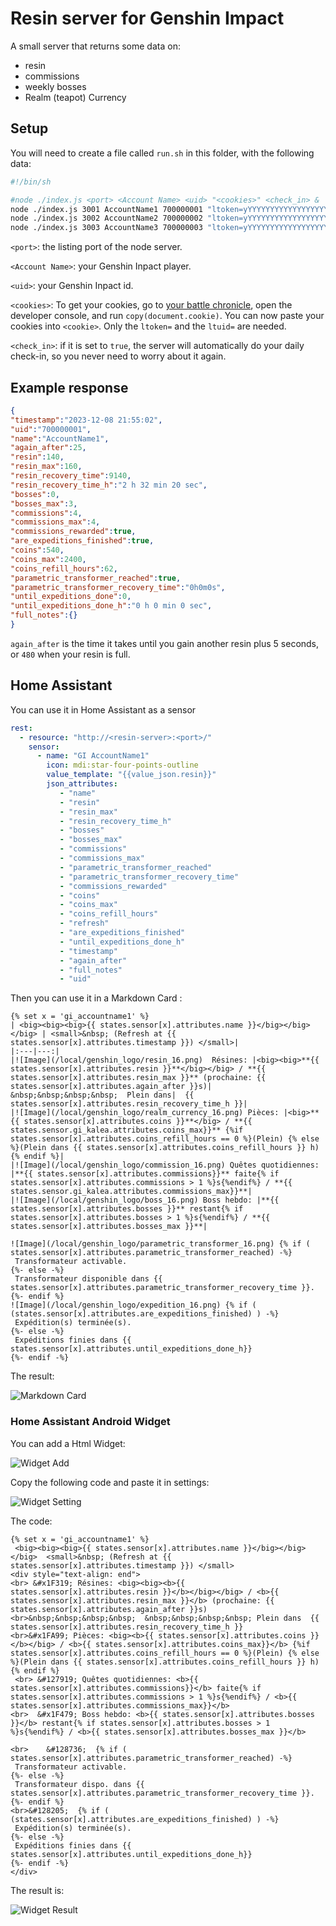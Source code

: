 # Resin server for Genshin Impact

A small server that returns some data on:
- resin
- commissions
- weekly bosses
- Realm (teapot) Currency

## Setup

You will need to create a file called `run.sh` in this folder, with the following data:
```bash
#!/bin/sh

#node ./index.js <port> <Account Name> <uid> "<cookies>" <check_in> & 
node ./index.js 3001 AccountName1 700000001 "ltoken=yYYYYYYYYYYYYYYYYYYYYYYYYYYYYYYYYYYYYYYY; ltuid=xxxxxxxxx;" false &
node ./index.js 3002 AccountName2 700000002 "ltoken=yYYYYYYYYYYYYYYYYYYYYYYYYYYYYYYYYYYYYYYY; ltuid=xxxxxxxxx;" false &
node ./index.js 3003 AccountName3 700000003 "ltoken=yYYYYYYYYYYYYYYYYYYYYYYYYYYYYYYYYYYYYYYY; ltuid=xxxxxxxxx;" false &

```

`<port>`: the listing port of the node server.

`<Account Name>`: your Genshin Inpact player.

`<uid>`: your Genshin Inpact id.

`<cookies>`: To get your cookies, go to [your battle chronicle][bc], open the developer console, and run `copy(document.cookie)`. You can now paste your cookies into `<cookie>`. Only the `ltoken=` and the `ltuid=` are needed.

`<check_in>`: if it is set to `true`, the server will automatically do your daily check-in, so you never need to worry about it again.

## Example response
```json
{
"timestamp":"2023-12-08 21:55:02",
"uid":"700000001",
"name":"AccountName1",
"again_after":25,
"resin":140,
"resin_max":160,
"resin_recovery_time":9140,
"resin_recovery_time_h":"2 h 32 min 20 sec",
"bosses":0,
"bosses_max":3,
"commissions":4,
"commissions_max":4,
"commissions_rewarded":true,
"are_expeditions_finished":true,
"coins":540,
"coins_max":2400,
"coins_refill_hours":62,
"parametric_transformer_reached":true,
"parametric_transformer_recovery_time":"0h0m0s",
"until_expeditions_done":0,
"until_expeditions_done_h":"0 h 0 min 0 sec",
"full_notes":{}
}
```

`again_after` is the time it takes until you gain another resin plus 5 seconds, or `480` when your resin is full.


## Home Assistant
You can use it in Home Assistant as a sensor
```yaml
rest:
  - resource: "http://<resin-server>:<port>/"
    sensor:
      - name: "GI AccountName1"
        icon: mdi:star-four-points-outline
        value_template: "{{value_json.resin}}" 
        json_attributes:
           - "name"
           - "resin"
           - "resin_max"
           - "resin_recovery_time_h"
           - "bosses"
           - "bosses_max"
           - "commissions"
           - "commissions_max"
           - "parametric_transformer_reached"
           - "parametric_transformer_recovery_time"
           - "commissions_rewarded"
           - "coins"
           - "coins_max"
           - "coins_refill_hours"
           - "refresh"
           - "are_expeditions_finished"
           - "until_expeditions_done_h"
           - "timestamp"
           - "again_after"
           - "full_notes"
           - "uid"
```

Then you can use it in a Markdown Card :
```
{% set x = 'gi_accountname1' %}
| <big><big><big>{{ states.sensor[x].attributes.name }}</big></big></big> | <small>&nbsp; (Refresh at {{ states.sensor[x].attributes.timestamp }}) </small>|
|:---|---:|
|![Image](/local/genshin_logo/resin_16.png)  Résines: |<big><big>**{{ states.sensor[x].attributes.resin }}**</big></big> / **{{ states.sensor[x].attributes.resin_max }}** (prochaine: {{ states.sensor[x].attributes.again_after }}s)|
&nbsp;&nbsp;&nbsp;&nbsp;  Plein dans|  {{ states.sensor[x].attributes.resin_recovery_time_h }}|
|![Image](/local/genshin_logo/realm_currency_16.png) Pièces: |<big>**{{ states.sensor[x].attributes.coins }}**</big> / **{{ states.sensor.gi_kalea.attributes.coins_max}}** {%if states.sensor[x].attributes.coins_refill_hours == 0 %}(Plein) {% else %}(Plein dans {{ states.sensor[x].attributes.coins_refill_hours }} h) {% endif %}|
|![Image](/local/genshin_logo/commission_16.png) Quêtes quotidiennes: |**{{ states.sensor[x].attributes.commissions}}** faite{% if states.sensor[x].attributes.commissions > 1 %}s{%endif%} / **{{ states.sensor.gi_kalea.attributes.commissions_max}}**|
|![Image](/local/genshin_logo/boss_16.png) Boss hebdo: |**{{ states.sensor[x].attributes.bosses }}** restant{% if states.sensor[x].attributes.bosses > 1 %}s{%endif%} / **{{ states.sensor[x].attributes.bosses_max }}**|

![Image](/local/genshin_logo/parametric_transformer_16.png) {% if ( states.sensor[x].attributes.parametric_transformer_reached) -%}
 Transformateur activable.
{%- else -%}
 Transformateur disponible dans {{ states.sensor[x].attributes.parametric_transformer_recovery_time }}.
{%- endif %}
![Image](/local/genshin_logo/expedition_16.png) {% if ( (states.sensor[x].attributes.are_expeditions_finished) ) -%}
 Expédition(s) terminée(s).
{%- else -%}
 Expéditions finies dans {{ states.sensor[x].attributes.until_expeditions_done_h}} 
{%- endif -%}
```

The result:

![Markdown Card](genshin_logo/MarkdownCard.png "the Markdown Card")


### Home Assistant Android Widget

You can add a Html Widget:

![Widget Add](genshin_logo/widget_add.jpg)

Copy the following code and paste it in settings:

![Widget Setting](genshin_logo/widget_setting.jpg)

The code:

```
{% set x = 'gi_accountname1' %}
 <big><big><big>{{ states.sensor[x].attributes.name }}</big></big></big>  <small>&nbsp; (Refresh at {{ states.sensor[x].attributes.timestamp }}) </small>
<div style="text-align: end">
<br> &#x1F319; Résines: <big><big><b>{{ states.sensor[x].attributes.resin }}</b></big></big> / <b>{{ states.sensor[x].attributes.resin_max }}</b> (prochaine: {{ states.sensor[x].attributes.again_after }}s)
<br>&nbsp;&nbsp;&nbsp;&nbsp;  &nbsp;&nbsp;&nbsp;&nbsp; Plein dans  {{ states.sensor[x].attributes.resin_recovery_time_h }}
<br>&#x1FA99; Pièces: <big><b>{{ states.sensor[x].attributes.coins }}</b></big> / <b>{{ states.sensor[x].attributes.coins_max}}</b> {%if states.sensor[x].attributes.coins_refill_hours == 0 %}(Plein) {% else %}(Plein dans {{ states.sensor[x].attributes.coins_refill_hours }} h) {% endif %} 
 <br> &#127919; Quêtes quotidiennes: <b>{{ states.sensor[x].attributes.commissions}}</b> faite{% if states.sensor[x].attributes.commissions > 1 %}s{%endif%} / <b>{{ states.sensor[x].attributes.commissions_max}}</b> 
<br>  &#x1F479; Boss hebdo: <b>{{ states.sensor[x].attributes.bosses }}</b> restant{% if states.sensor[x].attributes.bosses > 1 %}s{%endif%} / <b>{{ states.sensor[x].attributes.bosses_max }}</b>

<br> 	&#128736;  {% if ( states.sensor[x].attributes.parametric_transformer_reached) -%}
 Transformateur activable.
{%- else -%}
 Transformateur dispo. dans {{ states.sensor[x].attributes.parametric_transformer_recovery_time }}.
{%- endif %}
<br>&#128205;  {% if ( (states.sensor[x].attributes.are_expeditions_finished) ) -%}
 Expédition(s) terminée(s).
{%- else -%}
 Expéditions finies dans {{ states.sensor[x].attributes.until_expeditions_done_h}} 
{%- endif -%}
</div>
```
The result is:

![Widget Result](genshin_logo/widget_result.jpg)

[bc]: https://act.hoyolab.com/app/community-game-records-sea/index.html#/ys
